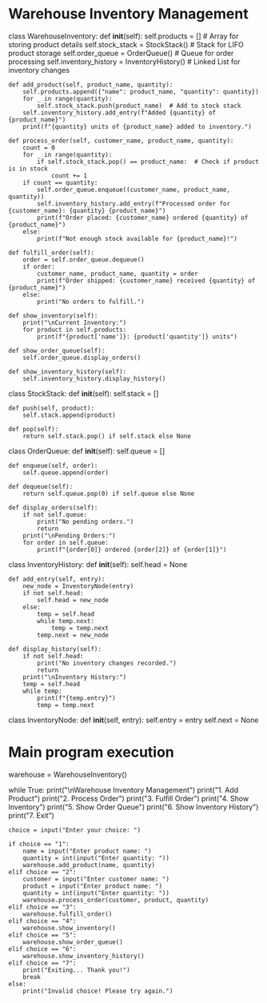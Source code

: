 # Warehouse Inventory Management
class WarehouseInventory:
    def __init__(self):
        self.products = []  # Array for storing product details
        self.stock_stack = StockStack()  # Stack for LIFO product storage
        self.order_queue = OrderQueue()  # Queue for order processing
        self.inventory_history = InventoryHistory()  # Linked List for inventory changes

    def add_product(self, product_name, quantity):
        self.products.append({"name": product_name, "quantity": quantity})
        for _ in range(quantity):
            self.stock_stack.push(product_name)  # Add to stock stack
        self.inventory_history.add_entry(f"Added {quantity} of {product_name}")
        print(f"{quantity} units of {product_name} added to inventory.")

    def process_order(self, customer_name, product_name, quantity):
        count = 0
        for _ in range(quantity):
            if self.stock_stack.pop() == product_name:  # Check if product is in stock
                count += 1
        if count == quantity:
            self.order_queue.enqueue((customer_name, product_name, quantity))
            self.inventory_history.add_entry(f"Processed order for {customer_name}: {quantity} {product_name}")
            print(f"Order placed: {customer_name} ordered {quantity} of {product_name}")
        else:
            print(f"Not enough stock available for {product_name}!")

    def fulfill_order(self):
        order = self.order_queue.dequeue()
        if order:
            customer_name, product_name, quantity = order
            print(f"Order shipped: {customer_name} received {quantity} of {product_name}")
        else:
            print("No orders to fulfill.")

    def show_inventory(self):
        print("\nCurrent Inventory:")
        for product in self.products:
            print(f"{product['name']}: {product['quantity']} units")

    def show_order_queue(self):
        self.order_queue.display_orders()

    def show_inventory_history(self):
        self.inventory_history.display_history()


class StockStack:
    def __init__(self):
        self.stack = []

    def push(self, product):
        self.stack.append(product)

    def pop(self):
        return self.stack.pop() if self.stack else None


class OrderQueue:
    def __init__(self):
        self.queue = []

    def enqueue(self, order):
        self.queue.append(order)

    def dequeue(self):
        return self.queue.pop(0) if self.queue else None

    def display_orders(self):
        if not self.queue:
            print("No pending orders.")
            return
        print("\nPending Orders:")
        for order in self.queue:
            print(f"{order[0]} ordered {order[2]} of {order[1]}")


class InventoryHistory:
    def __init__(self):
        self.head = None

    def add_entry(self, entry):
        new_node = InventoryNode(entry)
        if not self.head:
            self.head = new_node
        else:
            temp = self.head
            while temp.next:
                temp = temp.next
            temp.next = new_node

    def display_history(self):
        if not self.head:
            print("No inventory changes recorded.")
            return
        print("\nInventory History:")
        temp = self.head
        while temp:
            print(f"{temp.entry}")
            temp = temp.next


class InventoryNode:
    def __init__(self, entry):
        self.entry = entry
        self.next = None


# Main program execution
warehouse = WarehouseInventory()

while True:
    print("\nWarehouse Inventory Management")
    print("1. Add Product")
    print("2. Process Order")
    print("3. Fulfill Order")
    print("4. Show Inventory")
    print("5. Show Order Queue")
    print("6. Show Inventory History")
    print("7. Exit")

    choice = input("Enter your choice: ")

    if choice == "1":
        name = input("Enter product name: ")
        quantity = int(input("Enter quantity: "))
        warehouse.add_product(name, quantity)
    elif choice == "2":
        customer = input("Enter customer name: ")
        product = input("Enter product name: ")
        quantity = int(input("Enter quantity: "))
        warehouse.process_order(customer, product, quantity)
    elif choice == "3":
        warehouse.fulfill_order()
    elif choice == "4":
        warehouse.show_inventory()
    elif choice == "5":
        warehouse.show_order_queue()
    elif choice == "6":
        warehouse.show_inventory_history()
    elif choice == "7":
        print("Exiting... Thank you!")
        break
    else:
        print("Invalid choice! Please try again.")

